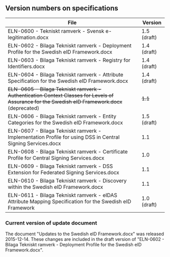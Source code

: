 
## Version numbers on specifications ##

 File | Version 
 ---- | ------- 
 ELN-0600 - Tekniskt ramverk - Svensk e-legitimation.docx | 1.5 (draft)    
 ELN-0602 - Bilaga Tekniskt ramverk - Deployment Profile for the Swedish eID Framework.docx | 1.4 (draft)
 ELN-0603 - Bilaga Tekniskt ramverk - Registry for Identifiers.docx | 1.4 (draft)
 ELN-0604 - Bilaga Tekniskt ramverk - Attribute Specification for the Swedish eID Framework.docx | 1.4 (draft)
~~ELN-0605 - Bilaga Tekniskt ramverk - Authentication Context Classes for Levels of Assurance for the Swedish eID Framework.docx~~ (deprecated) | ~~1.1~~
 ELN-0606 - Bilaga Tekniskt ramverk - Entity Categories for the Swedish eID Framework.docx | 1.5 (draft)
 ELN-0607 - Bilaga Tekniskt ramverk - Implementation Profile for using DSS in Central Signing Services.docx | 1.1
 ELN-0608 - Bilaga Tekniskt ramverk - Certificate Profile for Central Signing Services.docx | 1.0
 ELN-0609 - Bilaga Tekniskt ramverk - DSS Extension for Federated Signing Services.docx | 1.1
 ELN-0610 - Bilaga Tekniskt ramverk - Discovery within the Swedish eID Framework.docx | 1.1
 ELN-0611 - Bilaga Tekniskt ramverk - eIDAS Attribute Mapping Specification for the Swedish eID Framework | 1.0 (draft)
 
### Current version of update document ###

The document "Updates to the Swedish eID Framework.docx" was released 2015-12-14. These changes are included in the draft version of "ELN-0602 - Bilaga Tekniskt ramverk - Deployment Profile for the Swedish eID Framework.docx".

 
 
